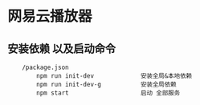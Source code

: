 
#  网易云播放器
## 安装依赖 以及启动命令
```
    /package.json
        npm run init-dev             安装全局&本地依赖
        npm run init-dev-g           安装全局依赖
        npm start                    启动 全部服务
```
